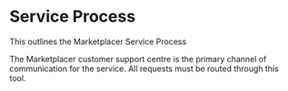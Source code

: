 # Service Process

This outlines the Marketplacer Service Process

The Marketplacer customer support centre is the primary channel of communication for the service.  All requests must be routed through this tool.

